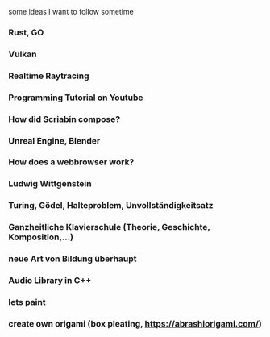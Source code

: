 some ideas I want to follow sometime


### Rust, GO

### Vulkan

### Realtime Raytracing

### Programming Tutorial on Youtube

### How did Scriabin compose?

### Unreal Engine, Blender

### How does a webbrowser work?

### Ludwig Wittgenstein

### Turing, Gödel, Halteproblem, Unvollständigkeitsatz

### Ganzheitliche Klavierschule (Theorie, Geschichte, Komposition,...)

### neue Art von Bildung überhaupt

### Audio Library in C++

### lets paint

### create own origami (box pleating, https://abrashiorigami.com/)
